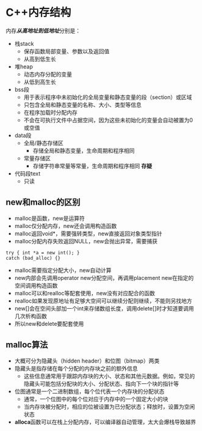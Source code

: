 
# C++内存结构

内存***从高地址到低地址***分别是：
- 栈stack
	- 保存函数局部变量、参数以及返回值
	- 从高到低生长
- 堆heap
	- 动态内存分配的变量
	- 从低到高生长
- bss段
	- 用于表示程序中未初始化的全局变量和静态变量的段（section）或区域
	- 只包含全局和静态变量的名称、大小、类型等信息
	- 在程序加载时分配内存
	- 不会在可执行文件中占据空间，因为这些未初始化的变量会自动被置为0或空值
- data段
	- 全局/静态存储区
		- 存储全局和静态变量，生命周期和程序相同
	- 常量存储区
		- 存储字符串常量等常量，生命周期和程序相同 **存疑**
- 代码段text
	- 只读


## new和malloc的区别

- malloc是函数，new是运算符
- malloc仅分配内存，new还会调用构造函数
- malloc返回void*，需要强转类型，new直接返回对象类型指针
- malloc分配内存失败返回NULL，new会抛出异常，需要捕获
```C++[]
try { int *a = new int(); }
catch (bad_alloc) {}
```
- malloc需要指定分配大小，new自动计算
- new内部会先调用operator new分配空间，再调用placement new在指定的空间调用构造函数
- malloc可以和realloc等配套使用，new没有对应配合的函数
- realloc如果发现原地址有足够大空间可以继续分配则继续，不能则另找地方
- new\[]会在空间头部加一个int来存储数组长度，调用delete\[]时才知道要调用几次析构函数
- 所以new和delete要配套使用

## malloc算法

- 大概可分为隐藏头（hidden header）和位图（bitmap）两类
- 隐藏头是指存储在每个分配的内存块之前的额外信息
	- 这些信息通常用于跟踪内存块的大小、状态和其他元数据。例如，常见的隐藏头可能包括分配块的大小、分配状态、指向下一个块的指针等
- 位图通常是一个二进制数组，每个位代表一个内存块的分配状态
	- 通常，一个位图中的每个位对应于内存中的一个固定大小的块
	- 当内存块被分配时，相应的位被设置为已分配状态；释放时，设置为空闲状态
- **alloca**函数可以在栈上分配内存，可以编译器自动管理，太大会爆栈导致越界